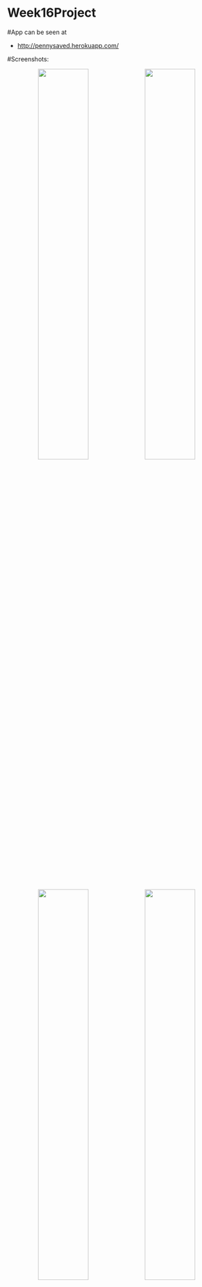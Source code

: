 # Week16Project
#App can be seen at
- http://pennysaved.herokuapp.com/

#Screenshots:
<p align="center">
<span>
<img src="https://github.com/gsgallant/screenshots/blob/master/pennysaved/Screen%20Shot%202016-06-03%20at%2010.21.48%20PM.png" width="48%" height="auto"/>
<img src="https://github.com/gsgallant/screenshots/blob/master/pennysaved/Screen%20Shot%202016-06-03%20at%2010.22.01%20PM.png" width="48%" height="auto"/>
</span>
</p>

<p align="center">
<span>
<img src="https://github.com/gsgallant/screenshots/blob/master/pennysaved/Screen%20Shot%202016-06-03%20at%2010.22.54%20PM.png" width="48%" height="auto"/>
<img src="https://github.com/gsgallant/screenshots/blob/master/pennysaved/Screen%20Shot%202016-06-03%20at%2010.23.07%20PM.png" width="48%" height="auto"/>
</span>
</p>

A Penny$aved is our week 16 project for Rutger's BootCamp.  It is an expense tracker for dining out.  It uses several technologies including:

#Technologies used:

Sequelize, MYSQL, Javascript, Node, JQuery, JQuery UI, Express, AMCharts

#Comments:

We did this a group project and it was both enjoyable and a great learning experience.  I think the group worked together very well.

Group Project, Members:
  Maike Fillmer,
  Greg Gallant,
  Aaron Karlsruher,
  James (Min) Kim



